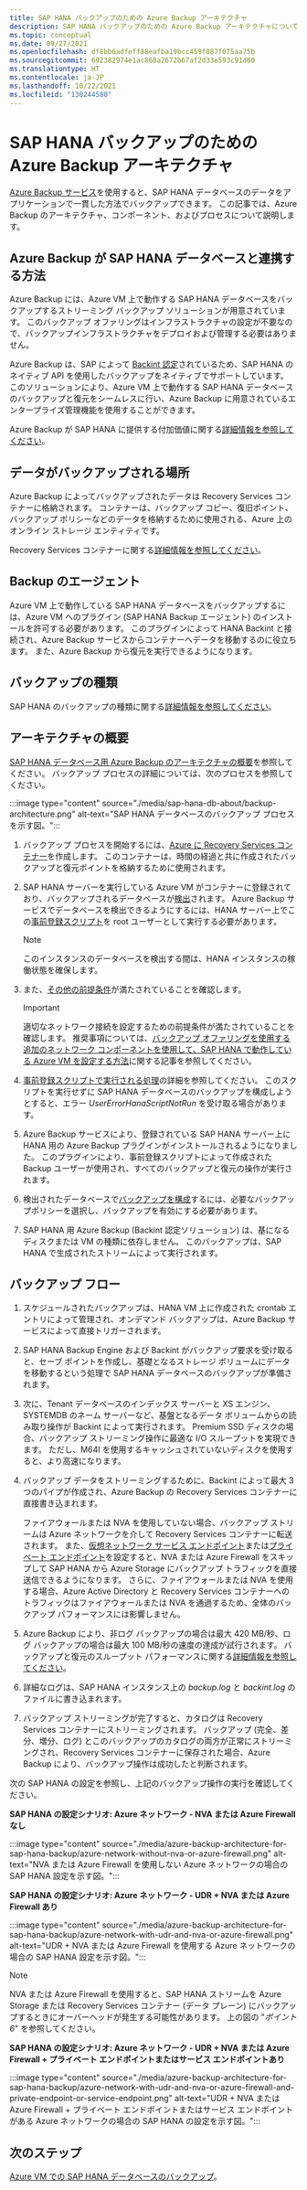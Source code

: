 ```yaml
---
title: SAP HANA バックアップのための Azure Backup アーキテクチャ
description: SAP HANA バックアップのための Azure Backup アーキテクチャについて説明します。
ms.topic: conceptual
ms.date: 09/27/2021
ms.openlocfilehash: df8bb6adfeff88eafba19bcc459f887f075aa75b
ms.sourcegitcommit: 692382974e1ac868a2672b67af2d33e593c91d60
ms.translationtype: HT
ms.contentlocale: ja-JP
ms.lasthandoff: 10/22/2021
ms.locfileid: "130244580"
---
```

# <a name="azure-backup-architecture-for-sap-hana-backup"></a>SAP HANA バックアップのための Azure Backup アーキテクチャ

[Azure Backup サービス](./backup-overview.md)を使用すると、SAP HANA データベースのデータをアプリケーションで一貫した方法でバックアップできます。 この記事では、Azure Backup のアーキテクチャ、コンポーネント、およびプロセスについて説明します。

## <a name="how-does-azure-backup-work-with-sap-hana-databases"></a>Azure Backup が SAP HANA データベースと連携する方法

Azure Backup には、Azure VM 上で動作する SAP HANA データベースをバックアップするストリーミング バックアップ ソリューションが用意されています。 このバックアップ オファリングはインフラストラクチャの設定が不要なので、バックアップインフラストラクチャをデプロイおよび管理する必要はありません。

Azure Backup は、SAP によって [Backint 認定](https://www.sap.com/dmc/exp/2013_09_adpd/enEN/#/d/solutions?id=8f3fd455-a2d7-4086-aa28-51d8870acaa5)されているため、SAP HANA のネイティブ API を使用したバックアップをネイティブでサポートしています。 このソリューションにより、Azure VM 上で動作する SAP HANA データベースのバックアップと復元をシームレスに行い、Azure Backup に用意されているエンタープライズ管理機能を使用することができます。

Azure Backup が SAP HANA に提供する付加価値に関する[詳細情報を参照してください](./sap-hana-db-about.md#added-value)。

## <a name="where-is-the-data-backed-up"></a>データがバックアップされる場所

Azure Backup によってバックアップされたデータは Recovery Services コンテナーに格納されます。 コンテナーは、バックアップ コピー、復旧ポイント、バックアップ ポリシーなどのデータを格納するために使用される、Azure 上のオンライン ストレージ エンティティです。

Recovery Services コンテナーに関する[詳細情報を参照してください](./backup-azure-backup-faq.yml)。

## <a name="backup-agents"></a>Backup のエージェント

Azure VM 上で動作している SAP HANA データベースをバックアップするには、Azure VM へのプラグイン (SAP HANA Backup エージェント) のインストールを許可する必要があります。 このプラグインによって HANA Backint と接続され、Azure Backup サービスからコンテナーへデータを移動するのに役立ちます。 また、Azure Backup から復元を実行できるようになります。

## <a name="backup-types"></a>バックアップの種類

SAP HANA のバックアップの種類に関する[詳細情報を参照してください](./backup-architecture.md#sap-hana-backup-types)。

## <a name="about-architecture"></a>アーキテクチャの概要

[SAP HANA データベース用 Azure Backup のアーキテクチャの概要](./sap-hana-db-about.md#backup-architecture)を参照してください。 バックアップ プロセスの詳細については、次のプロセスを参照してください。

:::image type="content" source="./media/sap-hana-db-about/backup-architecture.png" alt-text="SAP HANA データベースのバックアップ プロセスを示す図。":::

1. バックアップ プロセスを開始するには、[Azure に Recovery Services コンテナー](./tutorial-backup-sap-hana-db.md#create-a-recovery-services-vault)を作成します。 このコンテナーは、時間の経過と共に作成されたバックアップと復元ポイントを格納するために使用されます。

1. SAP HANA サーバーを実行している Azure VM がコンテナーに登録されており、バックアップされるデータベースが[検出](./tutorial-backup-sap-hana-db.md#discover-the-databases)されます。 Azure Backup サービスでデータベースを検出できるようにするには、HANA サーバー上でこの[事前登録スクリプト](https://go.microsoft.com/fwlink/?linkid=2173610)を root ユーザーとして実行する必要があります。 
   >[!Note]
   >このインスタンスのデータベースを検出する間は、HANA インスタンスの稼働状態を確保します。

1. また、[その他の前提条件](./tutorial-backup-sap-hana-db.md#prerequisites)が満たされていることを確認します。

   >[!Important]
   >適切なネットワーク接続を設定するための前提条件が満たされていることを確認します。 推奨事項については、[バックアップ オファリングを使用する追加のネットワーク コンポーネントを使用して、SAP HANA で動作している Azure VM を設定する方法](./tutorial-backup-sap-hana-db.md#set-up-network-connectivity)に関する記事を参照してください。

1. [事前登録スクリプトで実行される処理](./tutorial-backup-sap-hana-db.md#what-the-pre-registration-script-does)の詳細を参照してください。 このスクリプトを実行せずに SAP HANA データベースのバックアップを構成しようとすると、エラー _UserErrorHanaScriptNotRun_ を受け取る場合があります。

1. Azure Backup サービスにより、登録されている SAP HANA サーバー上に HANA 用の Azure Backup プラグインがインストールされるようになりました。 このプラグインにより、事前登録スクリプトによって作成された Backup ユーザーが使用され、すべてのバックアップと復元の操作が実行されます。

1. 検出されたデータベースで[バックアップを構成](./tutorial-backup-sap-hana-db.md#configure-backup)するには、必要なバックアップポリシーを選択し、バックアップを有効にする必要があります。

1. SAP HANA 用 Azure Backup (Backint 認定ソリューション) は、基になるディスクまたは VM の種類に依存しません。 このバックアップは、SAP HANA で生成されたストリームによって実行されます。

## <a name="backup-flow"></a>バックアップ フロー

1. スケジュールされたバックアップは、HANA VM 上に作成された crontab エントリによって管理され、オンデマンド バックアップは、Azure Backup サービスによって直接トリガーされます。

1. SAP HANA Backup Engine および Backint がバックアップ要求を受け取ると、セーブ ポイントを作成し、基礎となるストレージ ボリュームにデータを移動するという処理で SAP HANA データベースのバックアップが準備されます。

1. 次に、Tenant データベースのインデックス サーバーと XS エンジン、SYSTEMDB のネーム サーバーなど、基盤となるデータ ボリュームからの読み取り操作が Backint によって実行されます。 Premium SSD ディスクの場合、バックアップ ストリーミング操作に最適な I/O スループットを実現できます。 ただし、M64I を使用するキャッシュされていないディスクを使用すると、より高速になります。

1. バックアップ データをストリーミングするために、Backint によって最大 3 つのパイプが作成され、Azure Backup の Recovery Services コンテナーに直接書き込まれます。

   ファイアウォールまたは NVA を使用していない場合、バックアップ ストリームは Azure ネットワークを介して Recovery Services コンテナーに転送されます。 また、[仮想ネットワーク サービス エンドポイント](../virtual-network/virtual-network-service-endpoints-overview.md)または[プライベート エンドポイント](../private-link/private-endpoint-overview.md)を設定すると、NVA または Azure Firewall をスキップして SAP HANA から Azure Storage にバックアップ トラフィックを直接送信できるようになります。 さらに、ファイアウォールまたは NVA を使用する場合、Azure Active Directory と Recovery Services コンテナーへのトラフィックはファイアウォールまたは NVA を通過するため、全体のバックアップ パフォーマンスには影響しません。 

1. Azure Backup により、非ログ バックアップの場合は最大 420 MB/秒、ログ バックアップの場合は最大 100 MB/秒の速度の達成が試行されます。 バックアップと復元のスループット パフォーマンスに関する[詳細情報を参照してください](./tutorial-backup-sap-hana-db.md#understanding-backup-and-restore-throughput-performance)。

1. 詳細なログは、SAP HANA インスタンス上の _backup.log_ と _backint.log_ のファイルに書き込まれます。

1. バックアップ ストリーミングが完了すると、カタログは Recovery Services コンテナーにストリーミングされます。 バックアップ (完全、差分、増分、ログ) とこのバックアップのカタログの両方が正常にストリーミングされ、Recovery Services コンテナーに保存された場合、Azure Backup により、バックアップ操作は成功したと判断されます。

次の SAP HANA の設定を参照し、上記のバックアップ操作の実行を確認してください。

**SAP HANA の設定シナリオ: Azure ネットワーク - NVA または Azure Firewall なし**

:::image type="content" source="./media/azure-backup-architecture-for-sap-hana-backup/azure-network-without-nva-or-azure-firewall.png" alt-text="NVA または Azure Firewall を使用しない Azure ネットワークの場合の SAP HANA 設定を示す図。":::

**SAP HANA の設定シナリオ: Azure ネットワーク - UDR + NVA または Azure Firewall あり**

:::image type="content" source="./media/azure-backup-architecture-for-sap-hana-backup/azure-network-with-udr-and-nva-or-azure-firewall.png" alt-text="UDR + NVA または Azure Firewall を使用する Azure ネットワークの場合の SAP HANA 設定を示す図。":::

>[!Note]
>NVA または Azure Firewall を使用すると、SAP HANA ストリームを Azure Storage または Recovery Services コンテナー (データ プレーン) にバックアップするときにオーバーヘッドが発生する可能性があります。 上の図の "_ポイント 6_" を参照してください。

**SAP HANA の設定シナリオ: Azure ネットワーク - UDR + NVA または Azure Firewall + プライベート エンドポイントまたはサービス エンドポイントあり**

:::image type="content" source="./media/azure-backup-architecture-for-sap-hana-backup/azure-network-with-udr-and-nva-or-azure-firewall-and-private-endpoint-or-service-endpoint.png" alt-text="UDR + NVA または Azure Firewall + プライベート エンドポイントまたはサービス エンドポイントがある Azure ネットワークの場合の SAP HANA の設定を示す図。":::

## <a name="next-steps"></a>次のステップ

[Azure VM での SAP HANA データベースのバックアップ](./backup-azure-sap-hana-database.md)。

